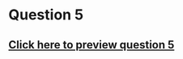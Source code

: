 # Question 5

## [Click here to preview question 5](https://htmlpreview.github.io/?https://github.com/MXNXV-ERR/sllab/blob/master/Question5JavaScript/strchanger.htm)
